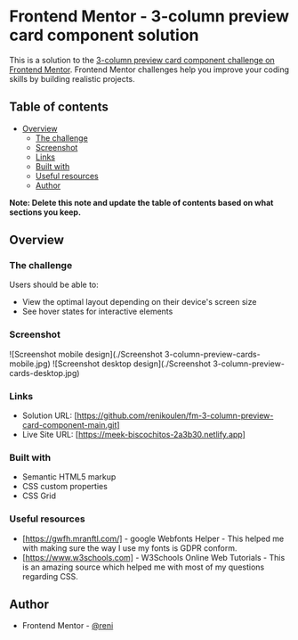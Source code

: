 # Frontend Mentor - 3-column preview card component solution

This is a solution to the [3-column preview card component challenge on Frontend Mentor](https://www.frontendmentor.io/challenges/3column-preview-card-component-pH92eAR2-). Frontend Mentor challenges help you improve your coding skills by building realistic projects.

## Table of contents

- [Overview](#overview)
  - [The challenge](#the-challenge)
  - [Screenshot](#screenshot)
  - [Links](#links)
  - [Built with](#built-with)
  - [Useful resources](#useful-resources)
  - [Author](#author)

**Note: Delete this note and update the table of contents based on what sections you keep.**

## Overview

### The challenge

Users should be able to:

- View the optimal layout depending on their device's screen size
- See hover states for interactive elements

### Screenshot

![Screenshot mobile design](./Screenshot 3-column-preview-cards-mobile.jpg)
![Screenshot desktop design](./Screenshot 3-column-preview-cards-desktop.jpg)

### Links

- Solution URL: [https://github.com/renikoulen/fm-3-column-preview-card-component-main.git]
- Live Site URL: [https://meek-biscochitos-2a3b30.netlify.app]

### Built with

- Semantic HTML5 markup
- CSS custom properties
- CSS Grid

### Useful resources

- [https://gwfh.mranftl.com/] - google Webfonts Helper - This helped me with making sure the way I use my fonts is GDPR conform.
- [https://www.w3schools.com] - W3Schools Online Web Tutorials - This is an amazing source which helped me with most of my questions regarding CSS.

## Author

- Frontend Mentor - [@reni](https://www.frontendmentor.io/profile/renikoulen)
